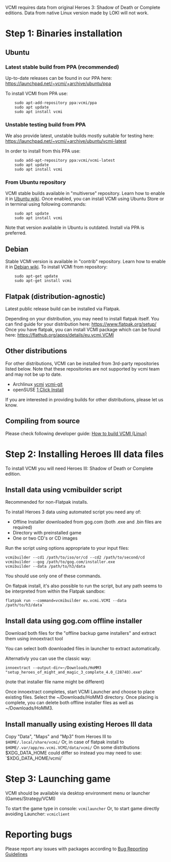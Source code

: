 VCMI requires data from original Heroes 3: Shadow of Death or Complete editions. Data from native Linux version made by LOKI will not work.

# Step 1: Binaries installation

## Ubuntu

### Latest stable build from PPA (recommended)

Up-to-date releases can be found in our PPA here: <https://launchpad.net/~vcmi/+archive/ubuntu/ppa>

To install VCMI from PPA use:
```
    sudo apt-add-repository ppa:vcmi/ppa
    sudo apt update
    sudo apt install vcmi
```

### Unstable testing build from PPA

We also provide latest, unstable builds mostly suitable for testing here: <https://launchpad.net/~vcmi/+archive/ubuntu/vcmi-latest>

In order to install from this PPA use:
```
    sudo add-apt-repository ppa:vcmi/vcmi-latest
    sudo apt update
    sudo apt install vcmi
```
### From Ubuntu repository

VCMI stable builds available in "multiverse" repository. Learn how to enable it in [Ubuntu wiki](https://help.ubuntu.com/community/Repositories/Ubuntu).
Once enabled, you can install VCMI using Ubuntu Store or in terminal using following commands:
```
    sudo apt update
    sudo apt install vcmi
```
Note that version available in Ubuntu is outdated. Install via PPA is preferred.

## Debian

Stable VCMI version is available in "contrib" repository. Learn how to enable it in [Debian wiki](https://wiki.debian.org/SourcesList).
To install VCMI from repository:
```
    sudo apt-get update
    sudo apt-get install vcmi
```
## Flatpak (distribution-agnostic)

Latest public release build can be installed via Flatpak.

Depending on your distribution, you may need to install flatpak itself. You can find guide for your distribution here: <https://www.flatpak.org/setup/>
Once you have flatpak, you can install VCMI package which can be found here: <https://flathub.org/apps/details/eu.vcmi.VCMI>

## Other distributions

For other distributions, VCMI can be installed from 3rd-party repositories listed below. Note that these repositories are not supported by vcmi team and may not be up to date.

-   Archlinux [vcmi](https://aur.archlinux.org/packages/vcmi/) [vcmi-git](https://aur.archlinux.org/packages/vcmi-git/)
-   openSUSE [1 Click Install](https://software.opensuse.org/download.html?project=games&package=vcmi)

If you are interested in providing builds for other distributions, please let us know.

## Compiling from source

Please check following developer guide: [How to build VCMI (Linux)](../developers/Building_Linux.md)

# Step 2: Installing Heroes III data files

To install VCMI you will need Heroes III: Shadow of Death or Complete edition.

## Install data using vcmibuilder script

Recommended for non-Flatpak installs.

To install Heroes 3 data using automated script you need any of:

- Offline Installer downloaded from gog.com (both .exe and .bin files are required)
- Directory with preinstalled game 
- One or two CD's or CD images

Run the script using options appropriate to your input files:
```
vcmibuilder --cd1 /path/to/iso/or/cd --cd2 /path/to/second/cd
vcmibuilder --gog /path/to/gog.com/installer.exe
vcmibuilder --data /path/to/h3/data
```
You should use only one of these commands.

On flatpak install, it's also possible to run the script, but any path seems to be interpreted from within the Flatpak sandbox:

```
flatpak run --command=vcmibuilder eu.vcmi.VCMI --data /path/to/h3/data`
```

## Install data using gog.com offline installer

Download both files for the "offline backup game installers" and extract them using innoextract tool

You can select both downloaded files in launcher to extract automatically.

Alternativly you can use the classic way:
```
innoextract --output-dir=~/Downloads/HoMM3 "setup_heroes_of_might_and_magic_3_complete_4.0_(28740).exe"
```
(note that installer file name might be different)

Once innoextract completes, start VCMI Launcher and choose to place existing files. Select the ~/Downloads/HoMM3 directory. Once placing is complete, you can delete both offline installer files as well as ~/Downloads/HoMM3.

## Install manually using existing Heroes III data

Copy "Data", "Maps" and "Mp3" from Heroes III to `$HOME/.local/share/vcmi/`
Or, in case of flatpak install to `$HOME/.var/app/eu.vcmi.VCMI/data/vcmi/`
On some distributions $XDG_DATA_HOME could differ so instead you may need to use: `$XDG_DATA_HOME/vcmi/`

# Step 3: Launching game

VCMI should be available via desktop environment menu or launcher (Games/Strategy/VCMI)

To start the game type in console: `vcmilauncher`
Or, to start game directly avoiding Launcher: `vcmiclient`

# Reporting bugs

Please report any issues with packages according to [Bug Reporting Guidelines](Bug_Reporting_Guidelines.md)
